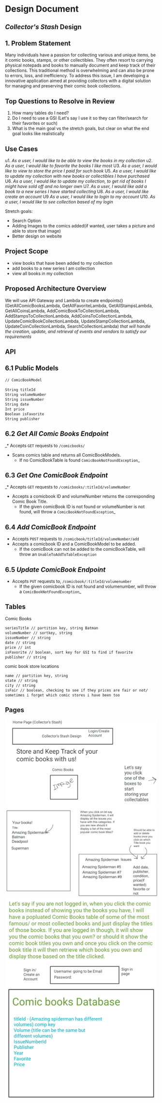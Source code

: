 # Design Document

## _Collector's Stash_ Design

## 1. Problem Statement
Many individuals have a passion for collecting various and unique items, be it comic books, stamps, or other collectibles. They often resort to carrying physical notepads and books to manually document and keep track of their collections. This traditional method is overwhelming and can also be prone to errors, loss, and inefficiency. To address this issue, I am developing a innovative application aimed at providing collectors with a digital solution for managing and preserving their comic book collections.

## Top Questions to Resolve in Review
1. How many tables do I need?
2. Do I need to use a GSI (Let's say I use it so they can filter/search for their favorites or such)
3. What is the main goal vs the stretch goals, but clear on what the end goal looks like realistically

## Use Cases
u1. _As a user, I would like to be able to view the books in my collection_
u2. _As a user, I would like to favorite the books I like most_
U3. _As a user, I would like to view to store the price I paid for such book_
U5. _As a user, I would like to update my collection with new books or collectibles I have purchased_
U6. _As a user, I would like to update my collection, to get rid of books I might have sold off and no longer own_
U7. _As a user, I would like add a book to a new series I have started collecting_
U8. _As a user, I would like create an account_
U9 _As a user, I would like to login to my account_
U10. _As a user, I would like to see collection based of my login_

Stretch goals:
- Search Option
- Adding Images to the comics added(if wanted, user takes a picture and able to store that image)
- Better design on website

## Project Scope
- view books that have been added to my collection
- add books to a new series I am collection
- view all books in my collection

## Proposed Architecture Overview
We will use API Gateway and Lambda to create endpoints()
(GetAllComicBooksLambda, GetAllFavoriteLambda, GetAllStampsLambda, GetAllCoinsLambda, AddComicBookToCollectionLambda, AddStampsToCollectionLambda, AddCoinsToCollectionLambda, UpdateComicBookCollectionLambda, UpdateStampCollectionLambda, UpdateCoinCollectionLambda, SearchCollectionLambda)
_that will handle the creation, update, and retrieval of events and vendors to satisfy our requirements_

## API

## 6.1 Public Models
```
// ComicBookModel

String titleId
String volumeNumber
String issueNumber
String date
Int price
Boolean isFavorite
String publisher
```

## 6.2 _Get All Comic Books Endpoint_

_* Accepts `GET` requests to `/comicbooks/`
* Scans comics table and returns all ComicBookModels.
    * If no ComicBookTable is found
      `ComicBookNotFoundException`_


## 6.3 _Get One ComicBook Endpoint_

_* Accepts `GET` requests to `/comicbooks/:titleId/volumeNumber`
* Accepts a comicbook ID and volumeNumber returns the corresponding Comic Book Title.
    * If the given comicBook ID is not found or volumeNumber is not found, will throw a
      `ComicBookNotFoundException`_

## 6.4 _Add ComicBook Endpoint_

* Accepts `POST` requests to `/comicbook/titleId/volumeNumber/add`
* Accepts a comicbook ID and a ComicBookModel to be added.
    * If the comicBook can not be added to the comicBookTable, will throw an `UnableToAddToTableException`


## 6.5 _Update ComicBook Endpoint_

* Accepts `PUT` requests to, `/comicbook/:titleId/volumenumber`
    * If the given comicbook ID is not found and volumenumber, will throw a
      `ComicBookNotFoundException`_

## Tables
Comic Books
```
seriesTitle // partition key, string Batman
volumeNumber // sortkey, string 
issueNumber // string
date // string
price // int
isFavorite // boolean, sort key for GSI to find if favorite
publisher // string
```


comic book store locations

```
name // partition key, string
state // string
city // string
isFair // boolean, checking to see if they prices are fair or not/ sometimes i forget which comic stores i have been too

```

## Pages
  
![](../../../../resources/images/designImages/homepagenew.png)
![Second Page.JPG](..%2F..%2F..%2F..%2Fresources%2Fimages%2FdesignImages%2FSecond%20Page.JPG)
![](../../../../resources/images/designImages/thirdpagenew.png)
![](../../../../resources/images/designImages/fourthpagenew.png)

